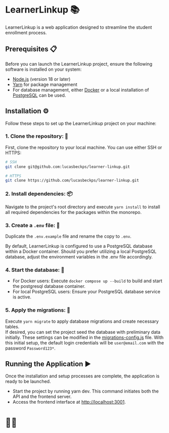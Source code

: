 # LearnerLinkup 📚
LearnerLinkup is a web application designed to streamline the student enrollment process.

## Prerequisites 📋
Before you can launch the LearnerLinkup project, ensure the following software is installed on your system:
- [Node.js](https://nodejs.org/en/) (version 18 or later)
- [Yarn](https://yarnpkg.com/) for package management
- For database management, either [Docker](https://docs.docker.com/get-docker/) or a local installation of [PostgreSQL](https://www.postgresql.org/download/) can be used.

## Installation ⚙️
Follow these steps to set up the LearnerLinkup project on your machine:

### 1. Clone the repository: 🔽
First, clone the repository to your local machine. You can use either SSH or HTTPS:
```sh
# SSH
git clone git@github.com:lucasbeckps/learner-linkup.git
```
```sh
# HTTPS
git clone https://github.com/lucasbeckps/learner-linkup.git
```

### 2. Install dependencies: 📦
Navigate to the project's root directory and execute `yarn install` to install all required dependencies for the packages within the monorepo.

### 3. Create a `.env` file: 🔑
Duplicate the `.env.example` file and rename the copy to `.env`. 

By default, LearnerLinkup is configured to use a PostgreSQL database within a Docker container. 
Should you prefer utilizing a local PostgreSQL database, adjust the environment variables in the .env file accordingly.

### 4. Start the database: 💾
- For Docker users: Execute `docker compose up --build` to build and start the postgresql database container.
- For local PostgreSQL users: Ensure your PostgreSQL database service is active.

### 5. Apply the migrations: 📝
Execute `yarn migrate` to apply database migrations and create necessary tables.  
If desired, you can set the project seed the database with preliminary data initially. 
These settings can be modified in the [migrations-config.js](/packages/backend/migrations.config.js) file.
With this initial setup, the default login credentials will be `user@email.com` with the password `Password123*`.

## Running the Application ▶️
Once the installation and setup processes are complete, the application is ready to be launched.
- Start the project by running yarn dev. This command initiates both the API and the frontend server.
- Access the frontend interface at [http://localhost:3001](http://localhost:3001).

# 🐝🤓 
